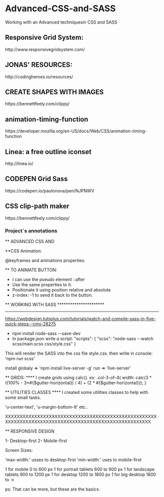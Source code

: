 # Advanced-CSS-and-SASS
Working with an Advanced techniquesin CSS and SASS

<h2>Responsive Grid System:</h2>
http://www.responsivegridsystem.com/


<h2>JONAS' RESOURCES:</h2>
http://codingheroes.io/resources/


<h2>CREATE SHAPES WITH IMAGES</h2>
https://bennettfeely.com/clippy/


<h2>animation-timing-function</h2>
https://developer.mozilla.org/en-US/docs/Web/CSS/animation-timing-function

<h2>Linea: a free outline iconset</h2>
http://linea.io/

<h2>CODEPEN Grid Sass</h2>
https://codepen.io/paulonova/pen/NJPNWV

<h2>CSS clip-path maker</h2>
https://bennettfeely.com/clippy/



<h3>Project´s annotations</h3>



** ADVANCED CSS AND 

**CSS Animation:

@keyframes  and   animations properties.

** TO ANIMATE BUTTON:

* I can use the pseudo element ::after
* Use the same properties to it.
* Positionate it using position relative and absolute
* z-index: -1 to send it back to the button.



** WORKING WITH SASS **********************
*******************************************
https://webdesign.tutsplus.com/tutorials/watch-and-compile-sass-in-five-quick-steps--cms-28275

* npm install node-sass --save-dev
* In package.json write a script:
"scripts": {
  "scss": "node-sass --watch scss/main.scss css/style.css"
}

This will render the SASS into the css file style.css.
then write in console:  'npm run scss'

install globaly =>  'npm install live-server -g'
run => 'live-server'

** GRIDS: ****
I create grids using calc().
ex: .col-3-of-4{
    width: calc(3 * ((100% - 3*#{$gutter-horizontal}) / 4) + (2 * #{$gutter-horizontal}));
  }
  
  ** UTILITIES CLASSES ****
  I created some utilities classes to help with some small tasks.

  'u-center-text', 'u-margin-bottom-8' etc..

XXXXXXXXXXXXXXXXXXXXXXXXXXXXXXXXXXXXXXXXXXXXXXXXXXXXXXXXXXXXXXXXXXXXXXXXXXXXXXXXXXXXXXXXXXXXXXXXXXXXXX

** RESPONSIVE DESIGN 

1- Desktop-first
2- Mobile-first

Screen Sizes:

'max-width:' usses to desktop-first
'min-width:' uses to mobile-first

1 for mobile                      0 to 600 px
1 for portrait tablets            600 to 900 px
1 for landscape tablets           900 to 1200 px
1 for desktop                     1200 to 1800 px
1 for big desktop                 1800 to ->

ps: That can be more, but these are the basics.